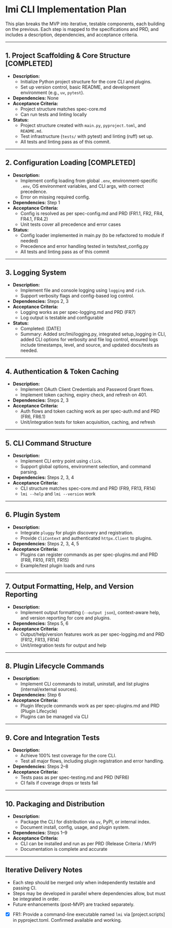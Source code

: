 # lmi CLI Implementation Plan

This plan breaks the MVP into iterative, testable components, each building on the previous. Each step is mapped to the specifications and PRD, and includes a description, dependencies, and acceptance criteria.

---

## 1. Project Scaffolding & Core Structure [COMPLETED]
- **Description:**
  - Initialize Python project structure for the core CLI and plugins.
  - Set up version control, basic README, and development environment (e.g., `uv`, `pytest`).
- **Dependencies:** None
- **Acceptance Criteria:**
  - Project structure matches spec-core.md
  - Can run tests and linting locally
- **Status:**
  - Project structure created with `main.py`, `pyproject.toml`, and `README.md`.
  - Test infrastructure (`tests/` with pytest) and linting (ruff) set up.
  - All tests and linting pass as of this commit.

---

## 2. Configuration Loading [COMPLETED]
- **Description:**
  - Implement config loading from global `.env`, environment-specific `.env`, OS environment variables, and CLI args, with correct precedence.
  - Error on missing required config.
- **Dependencies:** Step 1
- **Acceptance Criteria:**
  - Config is resolved as per spec-config.md and PRD (FR1.1, FR2, FR4, FR4.1, FR4.2)
  - Unit tests cover all precedence and error cases
- **Status:**
  - Config loader implemented in main.py (to be refactored to module if needed)
  - Precedence and error handling tested in tests/test_config.py
  - All tests and linting pass as of this commit

---

## 3. Logging System
- **Description:**
  - Implement file and console logging using `logging` and `rich`.
  - Support verbosity flags and config-based log control.
- **Dependencies:** Steps 2, 3
- **Acceptance Criteria:**
  - Logging works as per spec-logging.md and PRD (FR7)
  - Log output is testable and configurable
- **Status:**
  - Completed: [DATE]
  - Summary: Added src/lmi/logging.py, integrated setup_logging in CLI, added CLI options for verbosity and file log control, ensured logs include timestamps, level, and source, and updated docs/tests as needed.

---

## 4. Authentication & Token Caching
- **Description:**
  - Implement OAuth Client Credentials and Password Grant flows.
  - Implement token caching, expiry check, and refresh on 401.
- **Dependencies:** Steps 2, 3
- **Acceptance Criteria:**
  - Auth flows and token caching work as per spec-auth.md and PRD (FR6, FR6.1)
  - Unit/integration tests for token acquisition, caching, and refresh

---

## 5. CLI Command Structure
- **Description:**
  - Implement CLI entry point using `click`.
  - Support global options, environment selection, and command parsing.
- **Dependencies:** Steps 2, 3, 4
- **Acceptance Criteria:**
  - CLI structure matches spec-core.md and PRD (FR9, FR13, FR14)
  - `lmi --help` and `lmi --version` work

---

## 6. Plugin System
- **Description:**
  - Integrate `pluggy` for plugin discovery and registration.
  - Provide `CliContext` and authenticated `httpx.Client` to plugins.
- **Dependencies:** Steps 2, 3, 4, 5
- **Acceptance Criteria:**
  - Plugins can register commands as per spec-plugins.md and PRD (FR8, FR10, FR11, FR15)
  - Example/test plugin loads and runs

---

## 7. Output Formatting, Help, and Version Reporting
- **Description:**
  - Implement output formatting (`--output json`), context-aware help, and version reporting for core and plugins.
- **Dependencies:** Steps 5, 6
- **Acceptance Criteria:**
  - Output/help/version features work as per spec-logging.md and PRD (FR12, FR13, FR14)
  - Unit/integration tests for output and help

---

## 8. Plugin Lifecycle Commands
- **Description:**
  - Implement CLI commands to install, uninstall, and list plugins (internal/external sources).
- **Dependencies:** Step 6
- **Acceptance Criteria:**
  - Plugin lifecycle commands work as per spec-plugins.md and PRD (Plugin Lifecycle)
  - Plugins can be managed via CLI

---

## 9. Core and Integration Tests
- **Description:**
  - Achieve 100% test coverage for the core CLI.
  - Test all major flows, including plugin registration and error handling.
- **Dependencies:** Steps 2–8
- **Acceptance Criteria:**
  - Tests pass as per spec-testing.md and PRD (NFR6)
  - CI fails if coverage drops or tests fail

---

## 10. Packaging and Distribution
- **Description:**
  - Package the CLI for distribution via `uv`, PyPI, or internal index.
  - Document install, config, usage, and plugin system.
- **Dependencies:** Steps 1–9
- **Acceptance Criteria:**
  - CLI can be installed and run as per PRD (Release Criteria / MVP)
  - Documentation is complete and accurate

---

## Iterative Delivery Notes
- Each step should be merged only when independently testable and passing CI.
- Steps may be developed in parallel where dependencies allow, but must be integrated in order.
- Future enhancements (post-MVP) are tracked separately.

- [x] FR1: Provide a command-line executable named `lmi` via [project.scripts] in pyproject.toml. Confirmed available and working. 